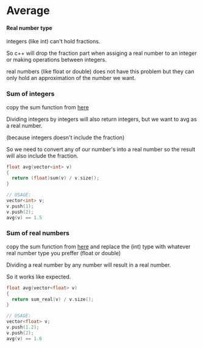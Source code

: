 # Average

#### Real number type

integers (like int) can't hold fractions.

So c++ will drop the fraction part when assiging a real number to an integer or making operations between integers.

real numbers (like float or double) does not have this problem but they can only hold an approximation of the number we want.

### Sum of integers

copy the sum function from [here](./sum.md)

Dividing integers by integers will also return integers, but we want to avg as a real number.

(because integers doesn't include the fraction)

So we need to convert any of our number's into a real number so the result will also include the fraction.

```c++
float avg(vector<int> v)
{
  return (float)sum(v) / v.size();
}

// USAGE:
vector<int> v;
v.push(1);
v.push(2);
avg(v) == 1.5
```

### Sum of real numbers

copy the sum function from [here](./sum.md) and replace the (int) type with whatever real number type you preffer (float or double)

Dividing a real number by any number will result in a real number.

So it works like expected.

```c++
float avg(vector<float> v)
{
  return sum_real(v) / v.size();
}

// USAGE:
vector<float> v;
v.push(1.2);
v.push(2);
avg(v) == 1.6
```
